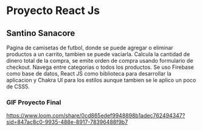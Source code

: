 # Proyecto React Js
## Santino Sanacore

Pagina de camisetas de futbol, donde se puede agregar o eliminar productos a un carrito, tambien se puede vaciarla. Calcula la cantidad de dinero total de la compra, se emite orden de compra usando formulario de checkout. Navega entre categorias o todos los productos.
Se uso Firebase como base de datos, React JS como biblioteca para desarrollar la aplicacion y Chakra UI para los estilos aunque tambien se le aplico un poco de CSS5.

### GIF Proyecto Final
https://www.loom.com/share/0cd865edef9948898b1adec762494347?sid=847ac8c0-9935-488e-8917-78396488f9b7
